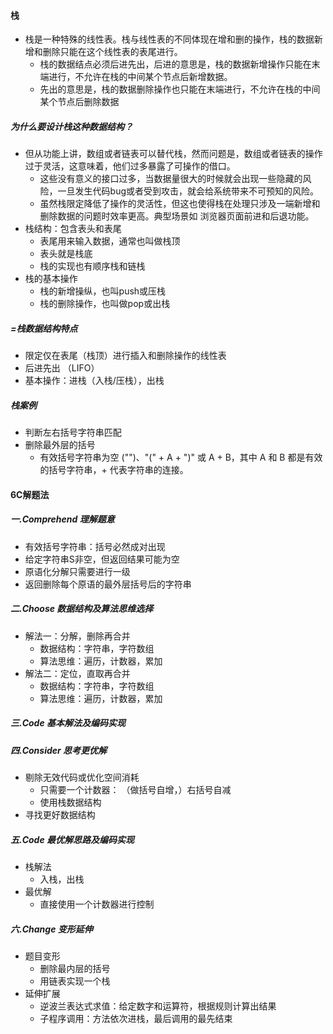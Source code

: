 #### 栈

- 栈是一种特殊的线性表。栈与线性表的不同体现在增和删的操作，栈的数据新增和删除只能在这个线性表的表尾进行。
  - 栈的数据结点必须后进先出，后进的意思是，栈的数据新增操作只能在末端进行，不允许在栈的中间某个节点后新增数据。
  - 先出的意思是，栈的数据删除操作也只能在末端进行，不允许在栈的中间某个节点后删除数据

##### 为什么要设计栈这种数据结构？

- 但从功能上讲，数组或者链表可以替代栈，然而问题是，数组或者链表的操作过于灵活，这意味着，他们过多暴露了可操作的借口。
  - 这些没有意义的接口过多，当数据量很大的时候就会出现一些隐藏的风险，一旦发生代码bug或者受到攻击，就会给系统带来不可预知的风险。
  - 虽然栈限定降低了操作的灵活性，但这也使得栈在处理只涉及一端新增和删除数据的问题时效率更高。典型场景如 浏览器页面前进和后退功能。
- 栈结构：包含表头和表尾
  - 表尾用来输入数据，通常也叫做栈顶
  - 表头就是栈底
  - 栈的实现也有顺序栈和链栈
- 栈的基本操作
  - 栈的新增操纵，也叫push或压栈
  - 栈的删除操作，也叫做pop或出栈

##### =栈数据结构特点

- 限定仅在表尾（栈顶）进行插入和删除操作的线性表
- 后进先出 （LIFO）
- 基本操作：进栈（入栈/压栈），出栈

##### 栈案例

- 判断左右括号字符串匹配
- 删除最外层的括号
  - 有效括号字符串为空 ("")、"(" + A + ")" 或 A + B，其中 A 和 B 都是有效的括号字符串，+ 代表字符串的连接。

#### 6C解题法

##### 一.Comprehend 理解题意

- 有效括号字符串：括号必然成对出现
- 给定字符串S非空，但返回结果可能为空
- 原语化分解只需要进行一级
- 返回删除每个原语的最外层括号后的字符串

##### 二.Choose 数据结构及算法思维选择

- 解法一：分解，删除再合并
  - 数据结构：字符串，字符数组
  - 算法思维：遍历，计数器，累加
- 解法二：定位，直取再合并
  - 数据结构：字符串，字符数组
  - 算法思维：遍历，计数器，累加

##### 三.Code 基本解法及编码实现

##### 四.Consider 思考更优解

- 剔除无效代码或优化空间消耗
  - 只需要一个计数器： （做括号自增，）右括号自减
  - 使用栈数据结构
- 寻找更好数据结构

##### 五.Code 最优解思路及编码实现

- 栈解法
  - 入栈，出栈
- 最优解
  - 直接使用一个计数器进行控制

##### 六.Change 变形延伸

- 题目变形
  - 删除最内层的括号
  - 用链表实现一个栈
- 延伸扩展
  - 逆波兰表达式求值：给定数字和运算符，根据规则计算出结果
  - 子程序调用：方法依次进栈，最后调用的最先结束



